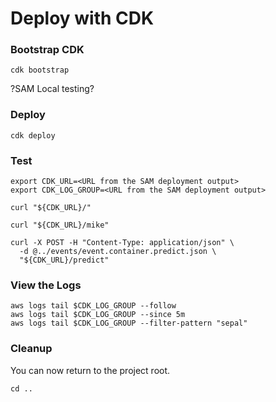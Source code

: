 # Deploy with CDK

### Bootstrap CDK

```shell
cdk bootstrap
```

?SAM Local testing?

### Deploy

```shell
cdk deploy
```

### Test

```shell
export CDK_URL=<URL from the SAM deployment output>
export CDK_LOG_GROUP=<URL from the SAM deployment output>

curl "${CDK_URL}/"

curl "${CDK_URL}/mike"

curl -X POST -H "Content-Type: application/json" \
  -d @../events/event.container.predict.json \
  "${CDK_URL}/predict"
```

### View the Logs

```shell
aws logs tail $CDK_LOG_GROUP --follow
aws logs tail $CDK_LOG_GROUP --since 5m
aws logs tail $CDK_LOG_GROUP --filter-pattern "sepal"
```

### Cleanup

You can now return to the project root.

```shell
cd ..
```
